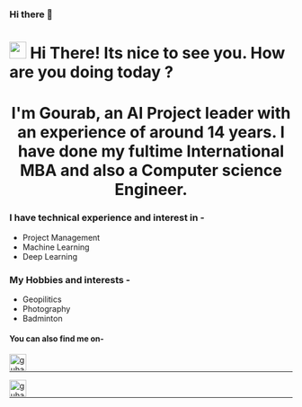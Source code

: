 ### Hi there 👋

<h1><img src="https://emojis.slackmojis.com/emojis/images/1531849430/4246/blob-sunglasses.gif?1531849430" width="30"/> Hi There! Its nice to see you. How are you doing today ?</h1>
<h1 align="center">I'm Gourab, an AI Project leader with an experience of around 14 years. I have done my fultime International MBA and also a Computer science Engineer.</h1>

### I have technical experience and interest in -
* Project Management
* Machine Learning
* Deep Learning



### My Hobbies and interests -
* Geopilitics
* Photography
* Badminton





#### You can also find me on- 

[<img align="left" alt="guhagourab | LinkedIn" width="30px" src="https://img.icons8.com/color/48/000000/linkedin.png" />][linkedin]

<br>

<hr>

[linkedin]: https://www.linkedin.com/in/gourab-guha/ 

[<img align="left" alt="guhagourab | medium" width="30px" src="https://miro.medium.com/v2/resize:fit:1200/1*jfdwtvU6V6g99q3G7gq7dQ.png"/>][linkedin]

<br>

<hr>

[medium]: https://www.linkedin.com/in/gourab-guha/ 





<!--
**guhagourab/guhagourab** is a ✨ _special_ ✨ repository because its `README.md` (this file) appears on your GitHub profile.

Here are some ideas to get you started:

- 🔭 I’m currently working on ...
- 🌱 I’m currently learning ...
- 👯 I’m looking to collaborate on ...
- 🤔 I’m looking for help with ...
- 💬 Ask me about ...
- 📫 How to reach me: ...
- 😄 Pronouns: ...
- ⚡ Fun fact: ...
-->
